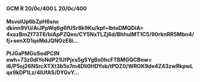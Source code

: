 #### GCM R 20/0c/400 L 20/0c/400
**MsvolUp6bZpH6snc**<br/>**dkinn9VU/AiJPpWq6g6fUSr8k9Ku/kpf+lbtoDMQDiA=**<br/>**4xazBmZf73T6/biApPZQeo/CY5NxTLZj6d/BhhulMT1C5/90rknRR5Mbn4/fj+senXD1qeMdJQNOzE6i...**<br/><br/>
**PIJGaPMGuSodPClN**<br/>**ewh+73z0dlYoNdP21UfPjxs5gSYgBs0hcFTBMGQCBnw=**<br/>**i6/P5oj26NSrcXTXt3b5s7m4Dli0HDYob/tPDZ0/WROK9de4Z43zwRkpwLqx9kDP1Lz/4lUfAS/DYGvY...**